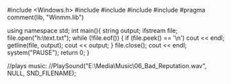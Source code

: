 #include <Windows.h>
#include <iostream>
#include <string>
#include <sstream>
#include <fstream>
#pragma comment(lib, "Winmm.lib")

using namespace std;
int main(){
	string output;
	ifstream file;
	file.open("h:\\text.txt");
	while (!file.eof()) {
		if (file.peek() == '\n')
			cout << endl;
		getline(file, output);
		cout << output;
	}
	file.close();
	cout << endl;
	system("PAUSE");
	return 0;
}

//plays music:
//PlaySound("E:\\Media\\Music\\06_Bad_Reputation.wav", NULL, SND_FILENAME);
